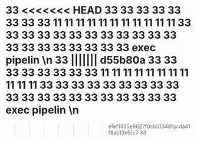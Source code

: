 33
<<<<<<< HEAD
33
33
33
33
33
33
33
33
11
11
11
11
11
11
11
11
11
11
11
33
33
33
33
33
33
33
33
33
33
33
33
33
33
33
33
33
33
33
33
exec pipelin \n
33
||||||| d55b80a
33
33
33
33
33
33
33
33
11
11
11
11
11
11
11
11
11
11
11
33
33
33
33
33
33
33
33
33
33
33
33
33
33
33
33
33
33
33
33
exec pipelin \n
=======

>>>>>>> efef1335e9627f0cb51348facda41f8ab13d5fc7
33
